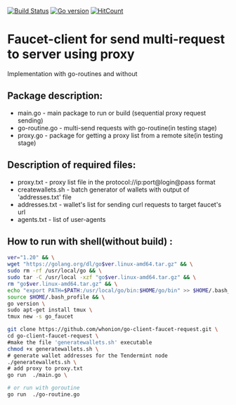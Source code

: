  [![Build Status](https://travis-ci.org/joemccann/dillinger.svg?branch=master)](https://travis-ci.org/joemccann/dillinger) [![Go version][go-badge]][go-url] [![HitCount](https://hits.dwyl.com/whonion//go-client-faucet-request.svg)](https://hits.dwyl.com/whonion/go-client-faucet-request)
# Faucet-client for send multi-request to server using proxy</br>
Implementation with go-routines and without
## Package description:
 - main.go - main package to run or build (sequential proxy request sending)
 - go-routine.go - multi-send requests with go-routine(in testing stage)
 - proxy.go - package for getting a proxy list from a remote site(in testing stage)
 ## Description of required files:
 - proxy.txt - proxy list file in the protocol://ip:port@login@pass format
 - createwallets.sh  - batch generator of wallets with output of 'addresses.txt' file
 - addresses.txt - wallet's list for sending curl requests to target faucet's url
 - agents.txt - list of user-agents

## How to run with shell(without build) :
```sh
ver="1.20" && \
wget "https://golang.org/dl/go$ver.linux-amd64.tar.gz" && \
sudo rm -rf /usr/local/go && \
sudo tar -C /usr/local -xzf "go$ver.linux-amd64.tar.gz" && \
rm "go$ver.linux-amd64.tar.gz" && \
echo "export PATH=$PATH:/usr/local/go/bin:$HOME/go/bin" >> $HOME/.bash_profile && \
source $HOME/.bash_profile && \
go version \
sudo apt-get install tmux \
tmux new -s go_faucet
```
```sh
git clone https://github.com/whonion/go-client-faucet-request.git \
cd go-client-faucet-request \
#make the file 'generatewallets.sh' executable
chmod +x generatewallets.sh \
# generate wallet addresses for the Tendermint node
./generatewallets.sh \
# add proxy to proxy.txt
go run  ./main.go \
```
```sh
# or run with goroutine
go run  ./go-routine.go
```
[go-badge]: https://img.shields.io/badge/go-1.20-blue.svg
[go-url]: https://go.dev
